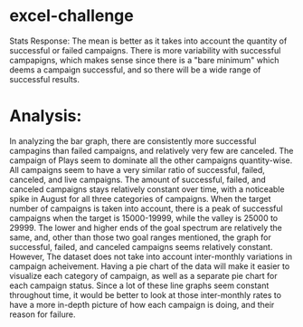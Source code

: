 # excel-challenge
Stats Response: The mean is better as it takes into account the quantity of successful or failed campaigns.
  There is more variability with successful campapigns, which makes sense since there is a "bare minimum" which deems a campaign successful, and so there will be a wide range of successful results.

# Analysis:
  In analyzing the bar graph, there are consistently more successful campagins than failed campaigns, and relatively very few are canceled. The campaign of Plays seem to dominate all the other campaigns quantity-wise. All campaigns seem to have a very similar ratio of successful, failed, canceled, and live campaigns. The amount of successful, failed, and canceled campaigns stays relatively constant over time, with a noticeable spike in August for all three categories of campaigns. When the target number of campaigns is taken into account, there is a peak of successful campaigns when the target is 15000-19999, while the valley is 25000 to 29999. The lower and higher ends of the goal spectrum are relatively the same, and, other than those two goal ranges mentioned, the graph for successful, failed, and canceled campaigns seems relatively constant.
  However, The dataset does not take into account inter-monthly variations in campaign acheivement. Having a pie chart of the data will make it easier to visualize each category of campaign, as well as a separate pie chart for each campaign status. Since a lot of these line graphs seem constant throughout time, it would be better to look at those inter-monthly rates to have a more in-depth picture of how each campaign is doing, and their reason for failure.
